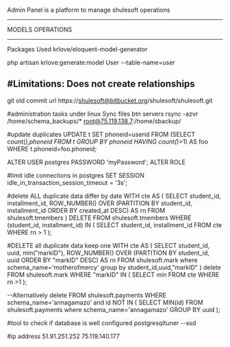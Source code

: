 Admin Panel is  a platform to manage shulesoft operations


-------------------------------------------------------------------------------

MODELS OPERATIONS

-------------------------------------------------------------------------------


Packages Used
krlove/eloquent-model-generator

php artisan krlove:generate:model User --table-name=user

#Limitations: Does not create relationships 
--------------------------------------------------------------------------------

git old commit url
https://shulesoft@bitbucket.org/shulesoft/shulesoft.git

#administration tasks under linux
Sync files btn servers
 rsync -azvr /home/schema_backups/* root@75.119.138.7:/home/sbackup/

#update duplicates
UPDATE t SET phoneid=userid FROM (SELECT count(*),phoneid FROM t GROUP BY phoneid HAVING count(*)>1) AS foo WHERE t.phoneid=foo.phoneid;

ALTER USER postgres PASSWORD 'myPassword';
ALTER ROLE

#limit idle connections in postgres
SET SESSION idle_in_transaction_session_timeout = '3s';

#delete ALL duplicate data differ by date
WITH cte AS (
  SELECT student_id, installment_id,
         ROW_NUMBER() OVER (PARTITION BY student_id, installment_id ORDER BY created_at DESC) AS rn
  FROM shulesoft.tmembers
)
DELETE FROM shulesoft.tmembers
WHERE (student_id, installment_id) IN (
  SELECT student_id, installment_id
  FROM cte
  WHERE rn > 1
);


#DELETE all duplicate data keep one
WITH cte AS (
  SELECT student_id, uuid, min("markID"),
         ROW_NUMBER() OVER (PARTITION BY student_id, uuid ORDER BY "markID" DESC) AS rn
  FROM shulesoft.mark where schema_name='motherofmercy' group by student_id,uuid,"markID"
)
delete FROM shulesoft.mark
WHERE "markID" IN (
  SELECT min
  FROM cte
  WHERE rn >1
);

--Alternatively
delete FROM shulesoft.payments
WHERE schema_name='annagamazo' and id NOT IN (
  SELECT MIN(id)
  FROM shulesoft.payments where schema_name='annagamazo'
  GROUP BY uuid
);

#tool to check if database is well configured
postgresqltuner --ssd

#ip address
51.91.251.252 
75.119.140.177
